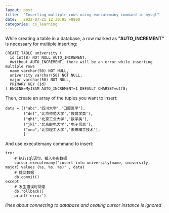 ```yaml
---
layout: post
title:  "Inserting multiple rows using executemany command in mysql"
date:   2022-07-21 12:30:05 +0800
categories: cs_learning
---
```

While creating a table in a database, a row marked as __"AUTO_INCREMENT"__ is necessary for multiple inserting:
```
CREATE TABLE university (
  id int(8) NOT NULL AUTO_INCREMENT,
  #without AUTO_INCREMENT, there will be an error while inserting multiple rows
  name varchar(50) NOT NULL,
  university varchar(50) NOT NULL,
  major varchar(50) NOT NULL,
  PRIMARY KEY (id)
) ENGINE=MyISAM AUTO_INCREMENT=1 DEFAULT CHARSET=utf8;
```
Then, create an array of the tuples you want to insert:
```
data = [("abc",'四川大学','口腔医学'),
        ("def",'北京师范大学','教育学类'),
        ("ghi",'北京工业大学','数学类'),
        ("jkl",'北京邮电大学','电子信息'),
        ("mno",'北京理工大学','未来精工技术'),
        ]
```
And use executemany command to insert:
```
try:
    # 执行sql语句，插入多条数据
    cursor.executemany("insert into university(name, university, major) values (%s, %s, %s)" , data)
    # 提交数据
    db.commit()
except:
    # 发生错误时回滚
    db.rollback()
    print('error')
```
*lines about connecting to database and ceating cursor instance is ignored*
